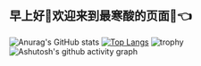 ## 早上好👋欢迎来到最寒酸的页面🤡👈  

![Anurag's GitHub stats](https://github-readme-stats.vercel.app/api?username=tokyonight&show_icons=true&theme=radical)
[![Top Langs](https://github-readme-stats.vercel.app/api/top-langs/?username=anuraghazra&layout=compact)](https://github.com/anuraghazra/github-readme-stats)
![trophy](https://github-profile-trophy.vercel.app/?username=ryo-ma)
![Ashutosh's github activity graph](https://github-readme-activity-graph.vercel.app/graph?username=Ashutosh00710)
